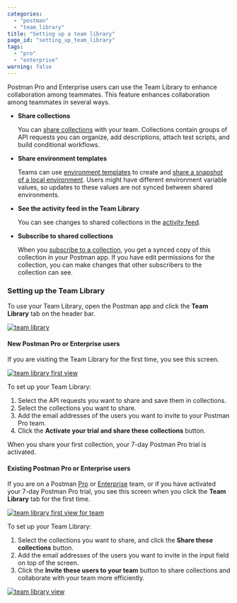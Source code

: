 ```yaml
---
categories:
  - "postman"
  - "team_library"
title: "Setting up a team library"
page_id: "setting_up_team_library"
tags: 
  - "pro"
  - "enterprise"
warning: false
---
```


Postman Pro and Enterprise users can use the Team Library to enhance collaboration among teammates. This feature enhances collaboration among teammates in several ways.

* **Share collections**
  
  You can [share collections](/docs/postman/team_library/sharing#sharing-collections) with your team. Collections contain groups of API requests you can organize, add descriptions, attach test scripts, and build conditional workflows.
* **Share environment templates**
  
  Teams can use [environment templates](/docs/postman/api_documentation/environments_and_environment_templates) to create and [share a snapshot of a local environment](/docs/postman/team_library/sharing#sharing-environments). Users might have different environment variable values, so updates to these values are not synced between shared environments.
* **See the activity feed in the Team Library**
  
  You can see changes to shared collections in the [activity feed](/docs/postman/team_library/activity_feed_and_restoring_collections).
* **Subscribe to shared collections**
  
  When you [subscribe to a collection](/docs/postman/team_library/sharing), you get a synced copy of this collection in your Postman app. If you have edit permissions for the collection, you can make changes that other subscribers to the collection can see.

### Setting up the Team Library

To use your Team Library, open the Postman app and click the **Team Library** tab on the header bar. 

[![team library](https://s3.amazonaws.com/postman-static-getpostman-com/postman-docs/team_library.png)](https://s3.amazonaws.com/postman-static-getpostman-com/postman-docs/team_library.png)

#### New Postman Pro or Enterprise users

If you are visiting the Team Library for the first time, you see this screen. 

[![team library first view](https://s3.amazonaws.com/postman-static-getpostman-com/postman-docs/team_library_first_view.png)](https://s3.amazonaws.com/postman-static-getpostman-com/postman-docs/team_library_first_view.png)

To set up your Team Library:

1. Select the API requests you want to share and save them in collections. 
1. Select the collections you want to share.
1. Add the email addresses of the users you want to invite to your Postman Pro team.
1. Click the **Activate your trial and share these collections** button.

When you share your first collection, your 7-day Postman Pro trial is activated.

#### Existing Postman Pro or Enterprise users

If you are on a Postman [Pro](/docs/pro/what_is_pro) or [Enterprise](/docs/enterprise/intro_to_enterprise) team, or if you have activated your 7-day Postman Pro trial, you see this screen when you click the **Team Library** tab for the first time. 

[![team library first view for team](https://s3.amazonaws.com/postman-static-getpostman-com/postman-docs/team_library_first_view_for_team.png)](https://s3.amazonaws.com/postman-static-getpostman-com/postman-docs/team_library_first_view_for_team.png)

To set up your Team Library:

1. Select the collections you want to share, and click the **Share these collections** button.
1. Add the email addresses of the users you want to invite in the input field on top of the screen. 
1. Click the **Invite these users to your team** button to share collections and collaborate with your team more efficiently.

[![team library view](https://s3.amazonaws.com/postman-static-getpostman-com/postman-docs/team_library_view.png)](https://s3.amazonaws.com/postman-static-getpostman-com/postman-docs/team_library_view.png)
